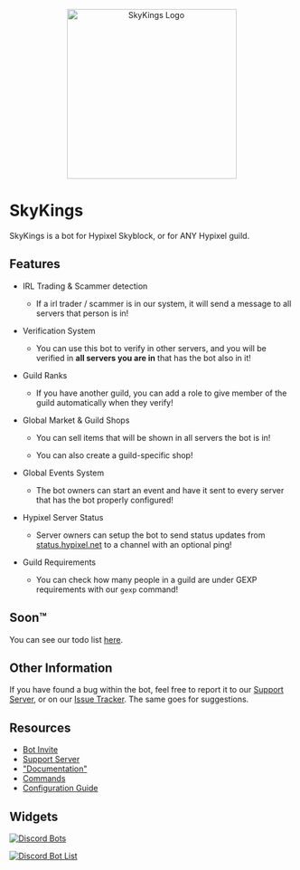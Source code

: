 <a href="https://discord.gg/XqUQBqTh27">
    <p align="center">
        <img width="300" height="300" src="https://i.imgur.com/sPBmNZY.png" alt="SkyKings Logo">
    </p>
</a>

# SkyKings
SkyKings is a bot for Hypixel Skyblock, or for ANY Hypixel guild.

## Features
- IRL Trading & Scammer detection
    
    - If a irl trader / scammer is in our system, it will send a message to all servers that person is in!
    
- Verification System

    - You can use this bot to verify in other servers, and you will be verified in **all servers you are in** that has the bot also in it!

- Guild Ranks

    - If you have another guild, you can add a role to give member of the guild automatically when they verify!

- Global Market & Guild Shops

    - You can sell items that will be shown in all servers the bot is in!
    
    - You can also create a guild-specific shop!

- Global Events System

    - The bot owners can start an event and have it sent to every server that has the bot properly configured!

- Hypixel Server Status

    - Server owners can setup the bot to send status updates from [status.hypixel.net](https://status.hypixel.net) to a channel with an optional ping!

- Guild Requirements

    - You can check how many people in a guild are under GEXP requirements with our `gexp` command!

## Soon™

You can see our todo list [here](https://github.com/plun1331/SkyKings/projects/1).

## Other Information

If you have found a bug within the bot, feel free to report it to our [Support Server](https://discord.gg/XqUQBqTh27), or on our [Issue Tracker](https://github.com/plun1331/SkyKings/issues). The same goes for suggestions.

## Resources
- [Bot Invite](https://discord.com/oauth2/authorize?client_id=797974550834053203&scope=bot&permissions=402934848)
- [Support Server](https://discord.gg/XqUQBqTh27)
- ["Documentation"](https://github.com/plun1331/SkyKings)
- [Commands](https://github.com/plun1331/SkyKings/blob/main/commands.md)
- [Configuration Guide](https://github.com/plun1331/SkyKings/blob/main/config.md)

## Widgets
[![Discord Bots](https://top.gg/api/widget/797974550834053203.svg)](https://top.gg/bot/797974550834053203)

[![Discord Bot List](https://discordbotlist.com/bots/797974550834053203/widget)](https://discordbotlist.com/bots/797974550834053203)
